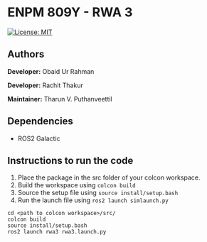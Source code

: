 # ENPM 809Y - RWA 3

[![License: MIT](https://img.shields.io/badge/License-MIT-green.svg)](https://opensource.org/licenses/MIT)

## Authors

**Developer:** Obaid Ur Rahman

**Developer:** Rachit Thakur

**Maintainer:** Tharun V. Puthanveettil 

## Dependencies
* ROS2 Galactic

## Instructions to run the code

1. Place the package in the src folder of your colcon workspace.
2. Build the workspace using `colcon build`
3. Source the setup file using `source install/setup.bash`
4. Run the launch file using `ros2 launch simlaunch.py`


```
cd <path to colcon workspace>/src/
colcon build
source install/setup.bash
ros2 launch rwa3 rwa3.launch.py
```